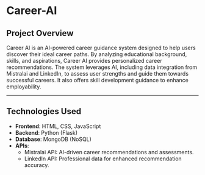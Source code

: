 # Career-AI

## **Project Overview**

Career AI is an AI-powered career guidance system designed to help users discover their ideal career paths. By analyzing educational background, skills, and aspirations, Career AI provides personalized career recommendations. The system leverages AI, including data integration from Mistralai and LinkedIn, to assess user strengths and guide them towards successful careers. It also offers skill development guidance to enhance employability.

---

## **Technologies Used**

-   **Frontend**: HTML, CSS, JavaScript
-   **Backend**: Python (Flask)
-   **Database**: MongoDB (NoSQL)
-   **APIs**:
    -   Mistralai API: AI-driven career recommendations and assessments.
    -   LinkedIn API: Professional data for enhanced recommendation accuracy.
